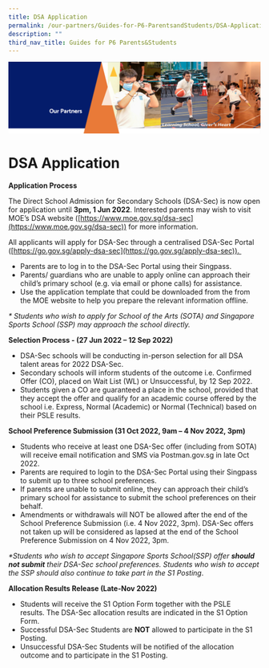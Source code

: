 ```yaml
---
title: DSA Application
permalink: /our-partners/Guides-for-P6-ParentsandStudents/DSA-Application/
description: ""
third_nav_title: Guides for P6 Parents&Students
---
```

![](/images/OurPartners.png)

DSA Application
===============

<b>Application Process</b>

The Direct School Admission for Secondary Schools (DSA-Sec) is now open for application until <b>3pm, 1 Jun 2022</b>. Interested parents may wish to visit MOE’s DSA website ([https://www.moe.gov.sg/dsa-sec](https://www.moe.gov.sg/dsa-sec)) for more information.

  

All applicants will apply for DSA-Sec through a centralised DSA-Sec Portal ([https://go.gov.sg/apply-dsa-sec](https://go.gov.sg/apply-dsa-sec)). 

*   Parents are to log in to the DSA-Sec Portal using their Singpass.
*   Parents/ guardians who are unable to apply online can approach their child’s primary school (e.g. via email or phone calls) for assistance.
*   Use the application template that could be downloaded from the from the MOE website to help you prepare the relevant information offline.

<i>\* Students who wish to apply for School of the Arts (SOTA) and Singapore Sports School (SSP) may approach the school directly.</i>

<b>Selection Process - (27 Jun 2022 – 12 Sep 2022)</b>

*   DSA-Sec schools will be conducting in-person selection for all DSA talent areas for 2022 DSA-Sec.
*   Secondary schools will inform students of the outcome i.e. Confirmed Offer (CO), placed on Wait List (WL) or Unsuccessful, by 12 Sep 2022. 
*   Students given a CO are guaranteed a place in the school, provided that they accept the offer and qualify for an academic course offered by the school i.e. Express, Normal (Academic) or Normal (Technical) based on their PSLE results.

<b>School Preference Submission (31 Oct 2022, 9am – 4 Nov 2022, 3pm)</b>

*   Students who receive at least one DSA-Sec offer (including from SOTA) will receive email notification and SMS via Postman.gov.sg in late Oct 2022. 
*   Parents are required to login to the DSA-Sec Portal using their Singpass to submit up to three school preferences. 
*   If parents are unable to submit online, they can approach their child’s primary school for assistance to submit the school preferences on their behalf.
*   Amendments or withdrawals will NOT be allowed after the end of the School Preference Submission (i.e. 4 Nov 2022, 3pm). DSA-Sec offers not taken up will be considered as lapsed at the end of the School Preference Submission on 4 Nov 2022, 3pm. 

<i>\*Students who wish to accept Singapore Sports School(SSP) offer <b>should not submit</b> their DSA-Sec school preferences. Students who wish to accept the SSP should also continue to take part in the S1 Posting</i>.

<b>Allocation Results Release (Late-Nov 2022)</b>

*   Students will receive the S1 Option Form together with the PSLE results. The DSA-Sec allocation results are indicated in the S1 Option Form.
*   Successful DSA-Sec Students are <b>NOT</b> allowed to participate in the S1 Posting. 
*   Unsuccessful DSA-Sec Students will be notified of the allocation outcome and to participate in the S1 Posting.